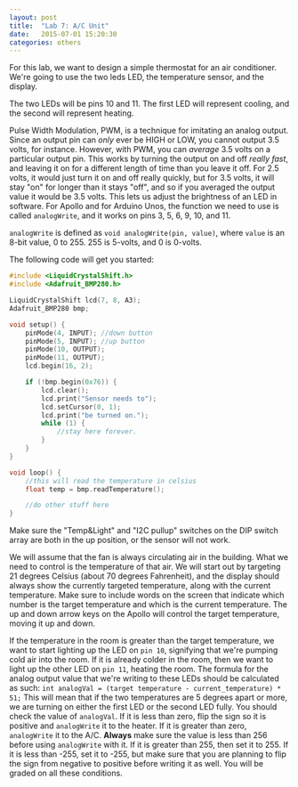 ```yaml
---
layout: post
title:  "Lab 7: A/C Unit"
date:   2015-07-01 15:20:30
categories: others
---
```


For this lab, we want to design a simple thermostat for an air conditioner. We're going to use the two leds LED, the temperature sensor, and the display.

The two LEDs will be pins 10 and 11. The first LED will represent cooling, and the second will represent heating.

Pulse Width Modulation, PWM, is a technique for imitating an analog output. Since an output pin can *only* ever be HIGH or LOW, you cannot output 3.5 volts, for instance. However, with PWM, you can *average* 3.5 volts on a particular output pin. This works by turning the output on and off *really fast*, and leaving it on for a different length of time than you leave it off. For 2.5 volts, it would just turn it on and off really quickly, but for 3.5 volts, it will stay "on" for longer than it stays "off", and so if you averaged the output value it would be 3.5 volts. This lets us adjust the brightness of an LED in software. For Apollo and for Arduino Unos, the function we need to use is called `analogWrite`, and it works on pins 3, 5, 6, 9, 10, and 11.

`analogWrite` is defined as `void analogWrite(pin, value)`, where `value` is an 8-bit value, 0 to 255. 255 is 5-volts, and 0 is 0-volts.

The following code will get you started:

```c++
#include <LiquidCrystalShift.h>
#include <Adafruit_BMP280.h>

LiquidCrystalShift lcd(7, 8, A3);
Adafruit_BMP280 bmp;

void setup() {
    pinMode(4, INPUT); //down button
    pinMode(5, INPUT); //up button
    pinMode(10, OUTPUT);
    pinMode(11, OUTPUT);
    lcd.begin(16, 2);

    if (!bmp.begin(0x76)) {
        lcd.clear();
        lcd.print("Sensor needs to");
        lcd.setCursor(0, 1);
        lcd.print("be turned on.");
        while (1) {
            //stay here forever.
        }
    }
}

void loop() {
    //this will read the temperature in celsius
    float temp = bmp.readTemperature();

    //do other stuff here
}
```

Make sure the "Temp&Light" and "I2C pullup" switches on the DIP switch array are both in the up position, or the sensor will not work.

We will assume that the fan is always circulating air in the building. What we need to control is the temperature of that air. We will start out by targeting 21 degrees Celsius (about 70 degrees Fahrenheit), and the display should always show the currently targeted temperature, along with the current temperature. Make sure to include words on the screen that indicate which number is the target temperature and which is the current temperature. The up and down arrow keys on the Apollo will control the target temperature, moving it up and down.

If the temperature in the room is greater than the target temperature, we want to start lighting up the LED on `pin 10`, signifying that we're pumping cold air into the room. If it is already colder in the room, then we want to light up the other LED on `pin 11`, heating the room. The formula for the analog output value that we're writing to these LEDs should be calculated as such: `int analogVal = (target temperature - current_temperature) * 51;` This will mean that if the two temperatures are 5 degrees apart or more, we are turning on either the first LED or the second LED fully. You should check the value of `analogVal`. If it is less than zero, flip the sign so it is positive and `analogWrite` it to the heater. If it is greater than zero, `analogWrite` it to the A/C. **Always** make sure the value is less than 256 before using `analogWrite` with it. If it is greater than 255, then set it to 255. If it is less than -255, set it to -255, but make sure that you are planning to flip the sign from negative to positive before writing it as well. You will be graded on all these conditions.
